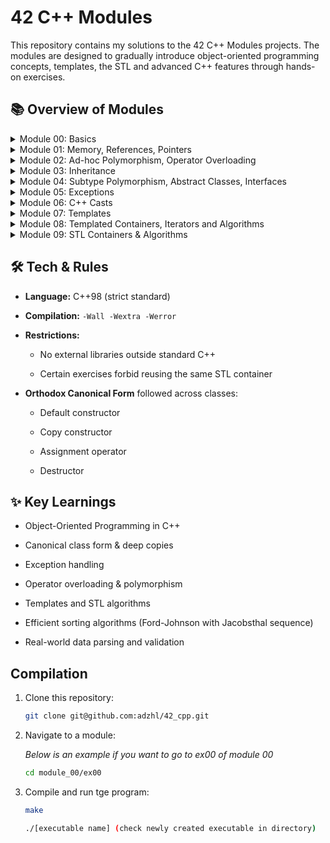 # 42 C++ Modules

This repository contains my solutions to the 42 C++ Modules
 projects.
The modules are designed to gradually introduce object-oriented programming concepts, templates, the STL and advanced C++ features through hands-on exercises.

## 📚 Overview of Modules
<details>
<summary> Module 00: Basics </summary>
  
- Introduction to C++ syntax and compilation

- Understanding namespaces, classes, member functions, and the orthodox canonical form

- Implemented a simple phonebook and account management system
- ([Go to Module](./module_00))
</details>

<details>
<summary>Module 01: Memory, References, Pointers</summary>
  
- Stack vs Heap allocation

- Pointers, references, and their differences

- Dynamic memory management with new and delete

- Exercises: Zombie creation, random heap/stack allocation

- ([Go to Module](./module_01))
</details>

<details>
<summary>Module 02: Ad-hoc Polymorphism, Operator Overloading</summary>
  
- Operator overloading (assignment, insertion <<, etc.)

- Fixed-point number implementation

- Learning how to work with canonical form + copy semantics
- ([Go to Module](./module_02))
</details>

<details>
<summary>Module 03: Inheritance</summary>
  
- Introduction to inheritance and virtual functions

- Diamond problem and multiple inheritance

- ClapTrap, ScavTrap, FragTrap, DiamondTrap class hierarchy
- ([Go to Module](./module_03))
</details>

<details>
<summary>Module 04: Subtype Polymorphism, Abstract Classes, Interfaces</summary>
  
- Polymorphism via virtual functions

- Abstract base classes and pure virtual functions

- Deep copy vs shallow copy

- Exercises: Animals, Materia (inspired by RPG inventory system)
- ([Go to Module](./module_04))
</details>

<details>
<summary>Module 05: Exceptions</summary>
  
- Exception handling with try/catch

- Throwing custom exceptions

- Bureaucrat and Form classes with grade restrictions
- ([Go to Module](./module_05))
</details>

<details>
<summary>Module 06: C++ Casts</summary>
  
- static_cast, dynamic_cast, reinterpret_cast, and const_cast

- Handling polymorphism safely with casting

- Serialization and type identification
- ([Go to Module](./module_06))
</details>

<details>
<summary>Module 07: Templates</summary>
  
- Function and class templates

- Template specialization

- Custom array class with deep copy, iterator support

- easyfind (search function using STL algorithms)
- ([Go to Module](./module_07))
</details>

<details>
<summary>Module 08: Templated Containers, Iterators and Algorithms</summary>
  
- Using STL containers & algorithms idiomatically

- Exercises:

  - easyfind: find value in a container using std::find

  - Span: shortest/longest spans using sorting & std::adjacent_difference

  - MutantStack: iterable std::stack via c/container_type exposure
- ([Go to Module](./module_08))
</details>

<details>
<summary>Module 09: STL Containers & Algorithms</summary>
  
- Using STL containers (vector, list, map, stack, deque)

- Implemented:

  - BitcoinExchange: map-based lookup for BTC value by date

  - RPN: Reverse Polish Notation calculator

  - PmergeMe: merge-insertion sort (Ford-Johnson algorithm) with Jacobsthal sequence

- Heavy use of STL algorithms (std::find, std::sort, etc.)
- ([Go to Module](./module_09))
</details>


## 🛠️ Tech & Rules

- **Language:** C++98 (strict standard)

- **Compilation:** `-Wall -Wextra -Werror`

- **Restrictions:**

  - No external libraries outside standard C++

  - Certain exercises forbid reusing the same STL container

- **Orthodox Canonical Form** followed across classes:

  - Default constructor

  - Copy constructor

  - Assignment operator

  - Destructor

## ✨ Key Learnings

- Object-Oriented Programming in C++

- Canonical class form & deep copies

- Exception handling

- Operator overloading & polymorphism

- Templates and STL algorithms

- Efficient sorting algorithms (Ford-Johnson with Jacobsthal sequence)

- Real-world data parsing and validation

## Compilation

1. Clone this repository:

    ```bash
    git clone git@github.com:adzhl/42_cpp.git
    ```

2. Navigate to a module:
   
   _Below is an example if you want to go to ex00 of module 00_

    ```bash
    cd module_00/ex00
    ```

4. Compile and run tge program:

    ```bash
    make
    ```
    ```bash
    ./[executable name] (check newly created executable in directory)
    ```
